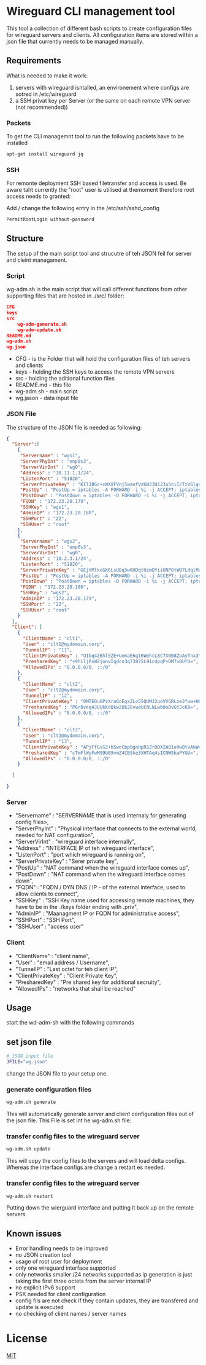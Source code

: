  # Wireguard CLI management tool
This tool a collection of different bash scripts to create configuration files for 
wireguard servers and clients. 
All configuration items are stored within a json file that currently needs to be managed
manually.

## Requirements
What is needed to make it work:
1. servers with wireguard isntalled, an environement where configs are sotred in /etc/wireguard
2. a SSH privat key per Server (or the same on each remote VPN server (not recommended))


### Packets
To get the CLI managemnt tool to run the following packets have to be installed

```bash
apt-get install wireguard jq 
```

### SSH
For remonte deployment SSH based filetransfer and access is used.
Be aware taht currently the "root" user is utilised at themoment therefore root access needs to granted:

Add / change the following entry in the /etc/ssh/sshd_config

```bash
PermitRootLogin without-password
```

## Structure
The setup of the main script tool and strucutre of teh JSON feil for server and cleint managament.

### Script
wg-adm.sh is the main script that will call different functions from other supporting files that 
are hosted in ./src/ folder:

```json
CFG
keys
src
	wg-adm-generate.sh
	wg-adm-update.sh
README.md
wg-adm.sh
wg.json
```

* CFG - is the Folder that will hold the configuration files of teh servers and clients
* keys - holding the SSH keys to access the remote VPN servers
* src - holding the aditional function files
* README.md - this file
* wg-adm.sh - main script
* wg.jason - data input file 

### JSON File
The structure of the JSON file is needed as following:

```json
{
  "Server":[
    {
	 "Servername" : "wgs1",
	 "ServerPhyInt" : "enp0s3",
	 "ServerVirInt" : "wg0",
	 "Address" : "10.11.1.1/24",
     "ListenPort" : "51820",
     "ServerPrivateKey" : "KIl1BGc+cWXXFVnj5waufVzKWJ3Q123u5niI/TzV6lg=",
	 "PostUp" : "PostUp = iptables -A FORWARD -i %i -j ACCEPT; iptables -t nat -A POSTROUTING -o INT -j MASQUERADE",
     "PostDown" : "PostDown = iptables -D FORWARD -i %i -j ACCEPT; iptables -t nat -D POSTROUTING -o INT -j MASQUERADE",
	 "FQDN" : "172.23.20.179",
	 "SSHKey" : "wgs1",
	 "AdminIP" : "172.23.20.180",
	 "SSHPort" : "22",
	 "SSHUser" : "root"
	},
    { 
	 "Servername" : "wgs2",
	 "ServerPhyInt" : "enp0s3",
	 "ServerVirInt" : "wg0",
	 "Address" : "10.2.3.1/24",
     "ListenPort" : "51820",
     "ServerPrivateKey" : "GEjYMlkcGK6LsUBq3w6HDqtHzmDYiiUNP0tWB7LdqlM=",
	 "PostUp" : "PostUp = iptables -A FORWARD -i %i -j ACCEPT; iptables -t nat -A POSTROUTING -o INT -j MASQUERADE",
     "PostDown" : "PostDown = iptables -D FORWARD -i %i -j ACCEPT; iptables -t nat -D POSTROUTING -o INT -j MASQUERADE",
	 "FQDN" : "172.23.20.180",
	 "SSHKey" : "wgs2",
	 "AdminIP" : "172.23.20.179",
	 "SSHPort" : "22",
	 "SSHUser" : "root"
	}
  ],
  "Client": [
    {
      "ClientName" : "clt1",
	  "User" : "clt1@mydomain.corp",
	  "TunnelIP" : "11",
	  "ClientPrivateKey" : "UIbq4Z6hl5ZE+UemaE6q16WehcL8C7X0B8ZoAyTnx3Y=",
	  "PresharedKey" : "+9hiljPxWZjonvIqdco3q73875L91c4pqP+DM7vBUfU=",
	  "AllowedIPs" : "0.0.0.0/0, ::/0"
	},
    {
      "ClientName" : "clt2",
	  "User" : "clt2@mydomain.corp",
	  "TunnelIP" : "12",
	  "ClientPrivateKey" : "OMTEOu6PzXraGoEgxZLo55QUMJ2uoVVGRLzeJfuw+HQ=",
	  "PresharedKey" : "P6r8veq4JUUkKdQkw20k2GvwoUCNLNLwb0oDvGYJcK8=",
	  "AllowedIPs" : "0.0.0.0/0, ::/0"
	},
    {
      "ClientName" : "clt3",
	  "User" : "clt3@mydomain.corp",
	  "TunnelIP" : "13",
	  "ClientPrivateKey" : "APjFfGvS2+b5woCbp0gnHpRSZrDDXZAQ1o9wBtvAkW4=",
	  "PresharedKey" : "cTmFlWyFwM99bB9vmZ4CBSke3XHTAq4sICNW5kuPYGU=",
	  "AllowedIPs" : "0.0.0.0/0, ::/0"
	}

  ]

}
```

### Server
* "Servername" : "SERVERNAME that is used internaly for generating config files>,
* "ServerPhyInt" : "Physical interface that connects to the external world, needed for NAT configuration",
* "ServerVirInt" : "wireguard interface internally",
* "Address" : "INTERFACE IP of teh wireguard interface",
* "ListenPort" : "port which wireguard is running on",
* "ServerPrivateKey" : "Serer private key",
* "PostUp" : "NAT command when the wireguard interface comes up",
* "PostDown" : "NAT command when the wireguard interface comes down",
* "FQDN" : "FQDN / DYN DNS / IP - of the external interface, used to allow clients to connect",
* "SSHKey" : "SSH Key name used for accessing remote machines, they have to be in the ./keys folder ending with .priv",
* "AdminIP" : "Maanagment IP or FQDN for administrative access",
* "SSHPort" : "SSH Port",
* "SSHUser" : "access user"

### Client
* "ClientName" : "client name",
* "User" : "email address / Username",
* "TunnelIP" : "Last octet for teh client IP",
* "ClientPrivateKey" : "Client Private Key",
* "PresharedKey" : "Pre shared key for additional secruity",
* "AllowedIPs" : "networks that shall be reached"


## Usage 

start the wd-adm-sh with the following commands

## set json file
```bash
# JSON input file
JFILE="wg.json"
```
change the JSON file to your setup one.

### generate configuration files
```bash
wg-adm.sh generate
```
This will automatically generate server and client configuration files out of the json file.
This File is set int he wg-adm.sh file:

### transfer config files to the wireguard server
```bash
wg-adm.sh update
```
This will copy the config files to the servers and will load delta configs. 
Whereas the interface configs are change a restart es needed.

### transfer config files to the wireguard server
```bash
wg-adm.sh restart
```
Putting down the wierguard interface and putting it back up on the remote servers.


## Known issues
* Error handling needs to be improved
* no JSON creation tool 
* usage of root user for deployment
* only one wireguard interface supported
* only networks smaller /24 networks supported as ip generation is just taking the first three octets from the server internal IP
* no explicit IPv6 support
* PSK needed for client configuration
* config fils are not check if they contain updates, they are transfered and update is executed
* no checking of client names / server names



# License
[MIT](https://choosealicense.com/licenses/mit/)